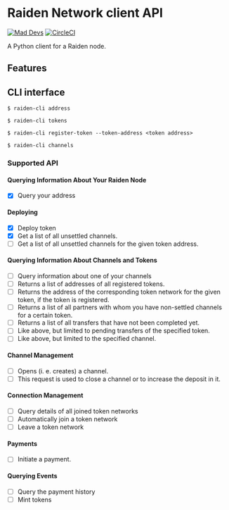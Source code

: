 # Raiden Network client API
[![Mad Devs](https://maddevs.io/badge-dark.svg)](https://maddevs.io)
[![CircleCI](https://circleci.com/gh/s0b0lev/raiden-python.svg?style=svg&circle-token=e688d9f340fa59202c712ef5e2b8affa614b650c)](https://circleci.com/gh/s0b0lev/raiden-python)

A Python client for a Raiden node.

## Features

## CLI interface

```
$ raiden-cli address

$ raiden-cli tokens

$ raiden-cli register-token --token-address <token address>

$ raiden-cli channels
```

### Supported API

#### Querying Information About Your Raiden Node
- [x] Query your address

#### Deploying
- [x] Deploy token
- [x] Get a list of all unsettled channels.
- [ ] Get a list of all unsettled channels for the given token address.

#### Querying Information About Channels and Tokens
- [ ] Query information about one of your channels
- [ ] Returns a list of addresses of all registered tokens.
- [ ] Returns the address of the corresponding token network for the given token, if the token is registered.
- [ ] Returns a list of all partners with whom you have non-settled channels for a certain token.
- [ ] Returns a list of all transfers that have not been completed yet.
- [ ] Like above, but limited to pending transfers of the specified token.
- [ ] Like above, but limited to the specified channel.

#### Channel Management
- [ ] Opens (i. e. creates) a channel.
- [ ] This request is used to close a channel or to increase the deposit in it.

#### Connection Management
- [ ] Query details of all joined token networks
- [ ] Automatically join a token network
- [ ] Leave a token network

#### Payments
- [ ] Initiate a payment.

#### Querying Events
- [ ] Query the payment history
- [ ] Mint tokens
